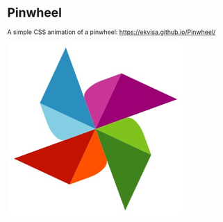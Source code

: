 # Pinwheel
A simple CSS animation of a pinwheel: https://ekvisa.github.io/Pinwheel/

![Pinwheel](https://github.com/Ekvisa/pics/blob/main/pinwheel.jpg)
